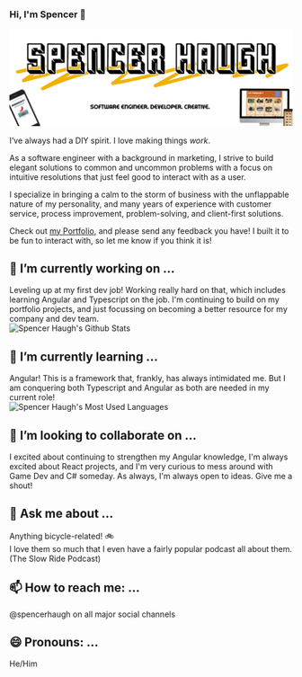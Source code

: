 ### Hi, I'm Spencer 👋

![Head image](/images/github-head-01.png)

I’ve always had a DIY spirit. I love making things *work*.  

As a software engineer with a background in marketing, I strive to build elegant solutions to common and uncommon problems with a focus on intuitive resolutions that just feel good to interact with as a user.  

I specialize in bringing a calm to the storm of business with the unflappable nature of my personality, and many years of experience with customer service, process improvement, problem-solving, and client-first solutions.  

Check out [my Portfolio](https://spencerhaugh.dev), and please send any feedback you have! I built it to be fun to interact with, so let me know if you think it is!  


## 🔭 I’m currently working on ...
Leveling up at my first dev job! Working really hard on that, which includes learning Angular and Typescript on the job. I'm continuing to build on my portfolio projects, and just focussing on becoming a better resource for my company and dev team.   
![Spencer Haugh's Github Stats](https://github-readme-stats.vercel.app/api?username=spencerhaugh&show_icons=true&theme=gruvbox)

## 🌱 I’m currently learning ...
Angular! This is a framework that, frankly, has always intimidated me. But I am conquering both Typescript and Angular as both are needed in my current role!  
![Spencer Haugh's Most Used Languages](https://github-readme-stats.vercel.app/api/top-langs/?username=spencerhaugh&layout=compact)

## 👯 I’m looking to collaborate on ...
I excited about continuing to strengthen my Angular knowledge, I'm always excited about React projects, and I'm very curious to mess around with Game Dev and C# someday. As always, I'm always open to ideas. Give me a shout!  

## 💬 Ask me about ...
Anything bicycle-related! :bike:  
I love them so much that I even have a fairly popular podcast all about them. (The Slow Ride Podcast)  

## 📫 How to reach me: ...
@spencerhaugh on all major social channels  

## 😄 Pronouns: ...
He/Him

